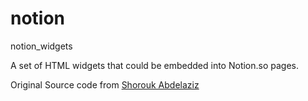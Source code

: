 # notion 
notion_widgets

A set of HTML widgets that could be embedded into Notion.so pages.

Original Source code from  <a href="https://github.com/ShoroukAziz">  Shorouk Abdelaziz </a>
